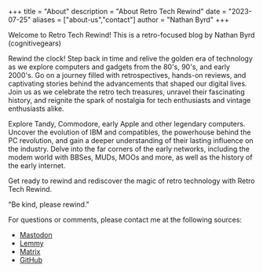 +++
title = "About"
description = "About Retro Tech Rewind"
date = "2023-07-25"
aliases = ["about-us","contact"]
author = "Nathan Byrd"
+++

Welcome to Retro Tech Rewind! This is a retro-focused blog by Nathan Byrd (cognitivegears)

Rewind the clock! Step back in time and relive the golden era of technology as we explore computers and gadgets from the 80's, 90's, and early 2000's. Go on a journey filled with retrospectives, hands-on reviews, and captivating stories behind the advancements that shaped our digital lives. Join us as we celebrate the retro tech treasures, unravel their fascinating history, and reignite the spark of nostalgia for tech enthusiasts and vintage enthusiasts alike. 

Explore Tandy, Commodore, early Apple and other legendary computers. Uncover the evolution of IBM and compatibles, the powerhouse behind the PC revolution, and gain a deeper understanding of their lasting influence on the industry. Delve into the far corners of the early networks, including the modem world with BBSes, MUDs, MOOs and more, as well as the history of the early internet.

Get ready to rewind and rediscover the magic of retro technology with Retro Tech Rewind.

"Be kind, please rewind."

For questions or comments, please contact me at the following sources:

* [Mastodon](https://bitbang.social/@cognitivegears)
* [Lemmy](https://lemmy.sdf.org/u/cognitivegears)
* [Matrix](https://matrix.to/#/@cognitivegears:matrix.org)
* [GitHub](https://github.com/cognitivegears)

